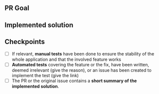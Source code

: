 <!-- Put here the link to the original issue if there is one -->

## PR Goal

<!-- Explain the reason of the PR -->

## Implemented solution

<!-- Explain the technical choices -->

## Checkpoints

- [ ] If relevant, **manual tests** have been done to ensure the stability of the whole application and that the involved feature works
- [ ] **Automated tests** covering the feature or the fix, have been written, deemed irrelevant (give the reason), or an issue has been created to implement the test (give the link)
- [ ] The PR or the original issue contains a **short summary of the implemented solution**.
